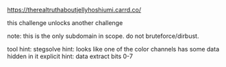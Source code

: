 https://therealtruthaboutjellyhoshiumi.carrd.co/

this challenge unlocks another challenge

note: this is the only subdomain in scope. do not bruteforce/dirbust.

tool hint: stegsolve
hint: looks like one of the color channels has some data hidden in it
explicit hint: data extract bits 0-7